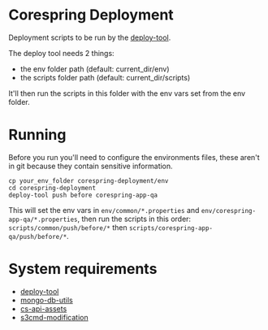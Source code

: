# Corespring Deployment

Deployment scripts to be run by the [deploy-tool](https://github.com/corespring/deploy-cli).

The deploy tool needs 2 things:
* the env folder path (default: current_dir/env)
* the scripts folder path (default: current_dir/scripts)

It'll then run the scripts in this folder with the env vars set from the env folder.

# Running

Before you run you'll need to configure the environments files, these aren't in git because they contain sensitive information.

    cp your_env_folder corespring-deployment/env
    cd corespring-deployment
    deploy-tool push before corespring-app-qa

This will set the env vars in `env/common/*.properties` and `env/corespring-app-qa/*.properties`, then run the scripts in this order: `scripts/common/push/before/*` then `scripts/corespring-app-qa/push/before/*`.

# System requirements

* [deploy-tool](https://github.com/corespring/deploy-cli)
* [mongo-db-utils](https://github.com/edeustace/mongo-db-utils)
* [cs-api-assets](https://github.com/corespring/corespring-api-assets)
* [s3cmd-modification](https://github.com/corespring/s3cmd-modification)
